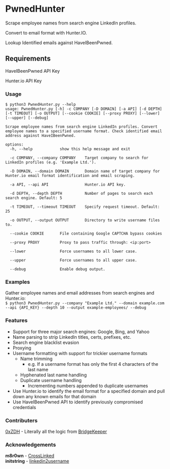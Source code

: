 # PwnedHunter

Scrape employee names from search engine LinkedIn profiles.

Convert to email format with Hunter.IO.

Lookup Identified emails against HaveIBeenPwned.

## Requirements

HaveIBeenPwned API Key

Hunter.io API Key

### Usage

```
$ python3 PwnedHunter.py --help
usage: PwnedHunter.py [-h] -c COMPANY [-D DOMAIN] [-a API] [-d DEPTH] [-t TIMEOUT] [-o OUTPUT] [--cookie COOKIE] [--proxy PROXY] [--lower] [--upper] [--debug]

Scrape employee names from search engine LinkedIn profiles. Convert employee names to a specified username format. Check identified email address against HaveIBeenPwned.

options:
  -h, --help            show this help message and exit

  -c COMPANY, --company COMPANY    Target company to search for LinkedIn profiles (e.g. 'Example Ltd.').

  -D DOMAIN, --domain DOMAIN       Domain name of target company for Hunter.io email format identification and email scraping.

  -a API, --api API                Hunter.io API key.

  -d DEPTH, --depth DEPTH          Number of pages to search each search engine. Default: 5

  -t TIMEOUT, --timeout TIMEOUT    Specify request timeout. Default: 25

  -o OUTPUT, --output OUTPUT       Directory to write username files to.

  --cookie COOKIE       File containing Google CAPTCHA bypass cookies

  --proxy PROXY         Proxy to pass traffic through: <ip:port>

  --lower               Force usernames to all lower case.

  --upper               Force usernames to all upper case.

  --debug               Enable debug output.
```

### Examples

Gather employee names and email addresses from search engines and Hunter.io:<br>
`$ python3 PwnedHunter.py --company "Example Ltd." --domain example.com --api {API_KEY} --depth 10 --output example-employees/ --debug`

### Features

* Support for three major search engines: Google, Bing, and Yahoo
* Name parsing to strip LinkedIn titles, certs, prefixes, etc.
* Search engine blacklist evasion
* Proxying
* Username formatting with support for trickier username formats
  * Name trimming
    * e.g. If a username format has only the first 4 characters of the last name
  * Hyphenated last name handling
  * Duplicate username handling
    * Incrementing numbers appended to duplicate usernames
* Use Hunter.io to identify the email format for a specified domain and pull down any known emails for that domain
* Use HaveIBeenPwned API to identify previously compromised credentials

### Contributers

[0xZDH](https://github.com/0xZDH) - Literally all the logic from [BridgeKeeper](https://github.com/0xZDH/BridgeKeeper)

### Acknowledgements

**m8r0wn** - [CrossLinked](https://github.com/m8r0wn/CrossLinked)<br>
**initstring** - [linkedin2username](https://github.com/initstring/linkedin2username)
